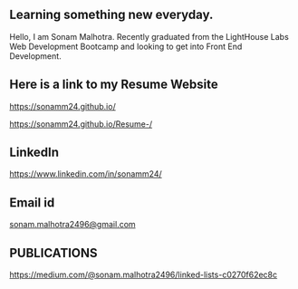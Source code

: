 ## Learning something new everyday.

Hello, I am Sonam Malhotra. Recently graduated from the LightHouse Labs Web Development Bootcamp and looking to get into Front End Development.

## Here is a link to my Resume Website 

https://sonamm24.github.io/


https://sonamm24.github.io/Resume-/

## LinkedIn 

https://www.linkedin.com/in/sonamm24/

## Email id

sonam.malhotra2496@gmail.com

## PUBLICATIONS

https://medium.com/@sonam.malhotra2496/linked-lists-c0270f62ec8c
